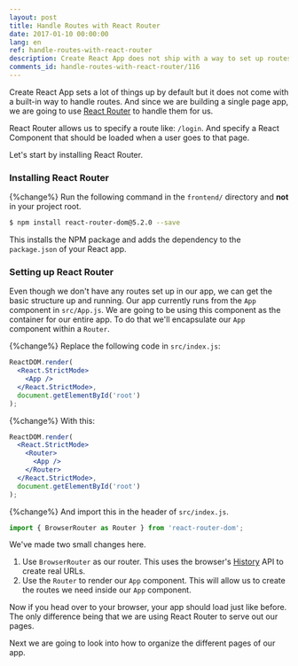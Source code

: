 ```yaml
---
layout: post
title: Handle Routes with React Router
date: 2017-01-10 00:00:00
lang: en
ref: handle-routes-with-react-router
description: Create React App does not ship with a way to set up routes in your app. To do so, we are going to use React Router. The latest version of React Router, React Router v4 embraces the composable nature of React’s components and makes it easy to work with routes in our single page app.
comments_id: handle-routes-with-react-router/116
---
```


Create React App sets a lot of things up by default but it does not come with a built-in way to handle routes. And since we are building a single page app, we are going to use [React Router](https://reacttraining.com/react-router/) to handle them for us.

React Router allows us to specify a route like: `/login`. And specify a React Component that should be loaded when a user goes to that page.

Let's start by installing React Router.

### Installing React Router

{%change%} Run the following command in the `frontend/` directory and **not** in your project root.

``` bash
$ npm install react-router-dom@5.2.0 --save
```

This installs the NPM package and adds the dependency to the `package.json` of your React app.

### Setting up React Router

Even though we don't have any routes set up in our app, we can get the basic structure up and running. Our app currently runs from the `App` component in `src/App.js`. We are going to be using this component as the container for our entire app. To do that we'll encapsulate our `App` component within a `Router`.

{%change%} Replace the following code in `src/index.js`:

``` jsx
ReactDOM.render(
  <React.StrictMode>
    <App />
  </React.StrictMode>,
  document.getElementById('root')
);
```

{%change%} With this:

``` jsx
ReactDOM.render(
  <React.StrictMode>
    <Router>
      <App />
    </Router>
  </React.StrictMode>,
  document.getElementById('root')
);
```

{%change%} And import this in the header of `src/index.js`.

``` jsx
import { BrowserRouter as Router } from 'react-router-dom';
```

We've made two small changes here.

1. Use `BrowserRouter` as our router. This uses the browser's [History](https://developer.mozilla.org/en-US/docs/Web/API/History) API to create real URLs.
2. Use the `Router` to render our `App` component. This will allow us to create the routes we need inside our `App` component.

Now if you head over to your browser, your app should load just like before. The only difference being that we are using React Router to serve out our pages.

Next we are going to look into how to organize the different pages of our app.
